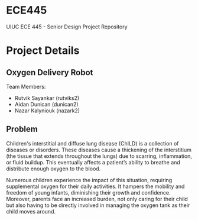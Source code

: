 # ECE445
UIUC ECE 445 - Senior Design Project Repository

# Project Details
## Oxygen Delivery Robot

Team Members:
- Rutvik Sayankar (rutviks2)
- Aidan Dunican (dunican2)
- Nazar Kalyniouk (nazark2)

## Problem

Children's interstitial and diffuse lung disease (ChILD) is a collection of diseases or disorders. These diseases cause a thickening of the interstitium (the tissue that extends throughout the lungs) due to scarring, inflammation, or fluid buildup. This eventually affects a patient’s ability to breathe and distribute enough oxygen to the blood.

Numerous children experience the impact of this situation, requiring supplemental oxygen for their daily activities. It hampers the mobility and freedom of young infants, diminishing their growth and confidence. Moreover, parents face an increased burden, not only caring for their child but also having to be directly involved in managing the oxygen tank as their child moves around.
